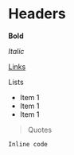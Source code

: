 # Headers

**Bold**

_Italic_

[Links](/docs/nodes)

Lists
- Item 1
- Item 1
- Item 1

> Quotes

`Inline code`